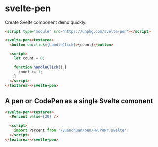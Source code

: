 # svelte-pen

Create Svelte component demo quickly.


```html
<script type="module" src="https://unpkg.com/svelte-pen"></script>

<svelte-pen><textarea>
  <button on:click={handleClick}>{count}</button>

  <script>
    let count = 0;

    function handleClick() {
      count += 1;
    }
  </script>
</textarea></svelte-pen>
```

## A pen on CodePen as a single Svelte comonent


```html
<svelte-pen><textarea>
  <Percent value={20} />

  <script>
    import Percent from '/yuanchuan/pen/RwJPoNr.svelte';
  </script>
</textarea></svelte-pen>
```
